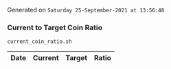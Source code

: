 Generated on `Saturday 25-September-2021 at 13:56:48`

### Current to Target Coin Ratio
`current_coin_ratio.sh`

Date|Current|Target|Ratio
---|---|---|---
